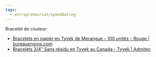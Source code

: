 ```yaml
---
tags:
  - entrepreneuriat/speedDating
---
```


Bracelet de couleur:
- [Bracelets en papier en Tyvek de Merangue – 100 unités – Rouge \| bureauengros.com](https://www.bureauengros.com/products/1053847-fr-bracelets-en-papier-en-tyvek-de-merangue-100-unites-rouge)
- [Bracelets 3/4" Sans résidu en Tyvek au Canada - Tyvek \| Admitec](https://www.admitec.ca/bracelet/1-5-10-tyvek-sans-residu-bracelets-3-4-sans-residu-en-tyvek.html)
